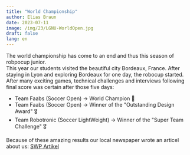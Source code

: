 ```yaml
---
title: "World Championship"
author: Elias Braun
date: 2023-07-11
image: /img/23/LGNU-WorldOpen.jpg
draft: false
lang: en
---
```


The world championship has come to an end and thus this season of robpocup junior.   
This year our students visited the beautiful city Bordeaux, France.
After staying in Lyon and exploring Bordeaux for one day, the robocup started. After 
many exciting games, technical challenges and interviews following final score was certain
after those five days: 
 - Team Faabs (Soccer Open) &rarr; World Champion 🥇
 - Team Faabs (Soccer Open) &rarr; Winner of the "Outstanding Design Award" 🎖️
 - Team Robotronic (Soccer LightWeight) &rarr; Winner of the "Super Team Challenge" 🎖️

Because of these amazing results our local newspaper wrote an articel about us: [SWP Artikel](https://www.swp.de/lokales/neu-ulm/lessing-gymnasiasten-siegen-bei-robotik-wm-wie-neu-ulmer-schueler-den-schiri-zum-ausflippen-bringen-71353839.html)
